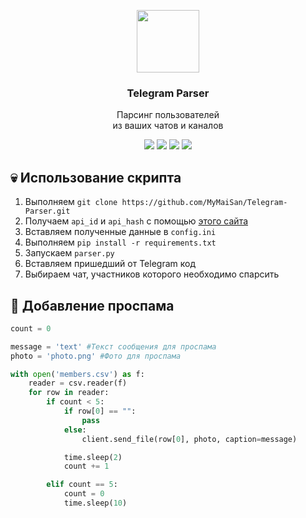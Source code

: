 <p align="center">
    <a href="https://obscure88.github.io/commune.github.io/"><img src="https://static.tildacdn.com/tild3562-3164-4038-a135-313766303065/la_telegram.png" width="100px"/></a>
    <h3 align="center">Telegram Parser</h3>
</p>

<p align="center">
  Парсинг пользователей
  <br/>
  из ваших чатов и каналов
</p>

<p align="center">
    <a href="https://t.me/+1uaXH7-nquFjNWJh">
        <img src="https://img.shields.io/badge/telegram-white?style=flat&logo=telegram&logoColor=%23000000&labelColor=%23ffffff&color=%23000000"/></a>
    <a href="https://youtube.com/@communez">
        <img src="https://img.shields.io/badge/youtube-white?style=flat&logo=youtube&logoColor=%23000000&labelColor=%23ffffff&color=%23000000"/></a>
    <a href="https://www.tiktok.com/commune_z">
        <img src="https://img.shields.io/badge/tiktok-white?style=flat&logo=tiktok&logoColor=%23000000&labelColor=%23ffffff&color=%23000000"/></a>
    <a href="https://twitter.com/commune_z">
        <img src="https://img.shields.io/badge/twitter-white?style=flat&logo=twitter&logoColor=%23000000&labelColor=%23ffffff&color=%23000000"/></a>
</p>

## 💀 Использование скрипта

1. Выполняем ```git clone https://github.com/MyMaiSan/Telegram-Parser.git```
2. Получаем ```api_id``` и ```api_hash``` с помощью [этого сайта](https://my.telegram.org/auth)
3. Вставляем полученные данные в ```config.ini```
4. Выполняем ```pip install -r requirements.txt```
5. Запускаем ```parser.py```
6. Вставляем пришедший от Telegram код
7. Выбираем чат, участников которого необходимо спарсить

## 🔧 Добавление проспама
```python
count = 0

message = 'text' #Текст сообщения для проспама
photo = 'photo.png' #Фото для проспама

with open('members.csv') as f:
    reader = csv.reader(f)
    for row in reader:
        if count < 5:
            if row[0] == "":
                pass
            else:
                client.send_file(row[0], photo, caption=message)

            time.sleep(2)
            count += 1

        elif count == 5:
            count = 0
            time.sleep(10)
```
